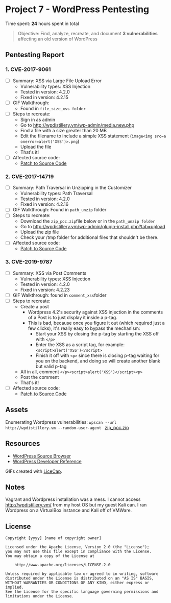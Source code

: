 # Project 7 - WordPress Pentesting

Time spent: **24** hours spent in total

> Objective: Find, analyze, recreate, and document **3 vulnerabilities** affecting an old version of WordPress

## Pentesting Report

### 1. CVE-2017-9061
  - [ ] Summary: XSS via Large File Upload Error
    - Vulnerability types: XSS Injection
    - Tested in version: 4.2.0
    - Fixed in version: 4.2.15
  - [ ] GIF Walkthrough: 
    - Found in `file_size_xss folder`
  - [ ] Steps to recreate:
    - Sign in as admin
    - Go to http://wpdistillery.vm/wp-admin/media.new.php
    - Find a file with a size greater than 20 MB
    - Edit the filename to include a simple XSS statement (`image<img src=a onerror=alert('XSS')>.png`)
    - Upload the file
    - That's it!
  - [ ] Affected source code:
    - [Patch to Source Code](https://github.com/WordPress/WordPress/commit/8c7ea71edbbffca5d9766b7bea7c7f3722ffafa6)
### 2. CVE-2017-14719
  - [ ] Summary: Path Traversal in Unzipping in the Customizer
    - Vulnerability types: Path Traversal
    - Tested in version: 4.2.0
    - Fixed in version: 4.2.16
  - [ ] GIF Walkthrough: Found in `path_unzip` folder
  - [ ] Steps to recreate:
    - Download the `zip_poc.zip`file below or in the `path_unzip folder`
    - Go to http://wpdistillery.vm/wp-admin/plugin-install.php?tab=upload
    - Upload the zip file
    - Check your /tmp folder for additional files that shouldn't be there.  
  - [ ] Affected source code:
    - [Patch to Source Code](https://core.trac.wordpress.org/changeset/41457)
### 3. CVE-2019-9787
  - [ ] Summary: XSS via Post Comments
    - Vulnerability types: XSS Injection
    - Tested in version: 4.2.0
    - Fixed in version: 4.2.23
  - [ ] GIF Walkthrough: found in `comment_xss`folder
  - [ ] Steps to recreate: 
    - Create a post
      - Wordpress 4.2's security against XSS injection in the comments of a Post is to just display it inside a p-tag. 
      - This is bad, because once you figure it out (which required just a few clicks), it's really easy to bypass the mechanism:
        - Start your XSS by closing the p-tag by starting the XSS off with `</p>`
        - Enter the XSS as a script tag, for example: `<script>alert('XSS')</script>`
        - Finish it off with `<p>` since there is closing p-tag waiting for you on the backend, and doing so will create another blank but valid p-tag
    - All in all, comment `</p><script>alert('XSS')</script><p>`
    - Post the comment
    - That's it!
  - [ ] Affected source code:
    - [Patch to Source Code](https://github.com/WordPress/WordPress/commit/0292de60ec78c5a44956765189403654fe4d080b)

## Assets
Enumerating Wordpress vulnerabilities: `wpscan --url http://wpdistillery.vm --random-user-agent `
[zip_poc.zip](http://github.com/Gurv33r/codepath_wordpress_assignment/path_unzip/zip_poc.zip)
## Resources

- [WordPress Source Browser](https://core.trac.wordpress.org/browser/)
- [WordPress Developer Reference](https://developer.wordpress.org/reference/)

GIFs created with [LiceCap](http://www.cockos.com/licecap/).

## Notes

Vagrant and Wordpress installation was a mess. I cannot access http://wpdistillery.vm/ from my host OS but my guest Kali can. I ran Wordpress on a VirtualBox instance and Kali off of VMWare.

## License

    Copyright [yyyy] [name of copyright owner]

    Licensed under the Apache License, Version 2.0 (the "License");
    you may not use this file except in compliance with the License.
    You may obtain a copy of the License at

        http://www.apache.org/licenses/LICENSE-2.0

    Unless required by applicable law or agreed to in writing, software
    distributed under the License is distributed on an "AS IS" BASIS,
    WITHOUT WARRANTIES OR CONDITIONS OF ANY KIND, either express or implied.
    See the License for the specific language governing permissions and
    limitations under the License.
